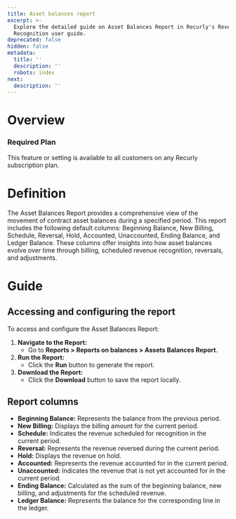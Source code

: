 ```yaml
---
title: Asset balances report
excerpt: >-
  Explore the detailed guide on Asset Balances Report in Recurly's Revenue
  Recognition user guide.
deprecated: false
hidden: false
metadata:
  title: ''
  description: ''
  robots: index
next:
  description: ''
---
```

# Overview

### Required Plan

This feature or setting is available to all customers on any Recurly subscription plan.

# Definition

The Asset Balances Report provides a comprehensive view of the movement of contract asset balances during a specified period. This report includes the following default columns: Beginning Balance, New Billing, Schedule, Reversal, Hold, Accounted, Unaccounted, Ending Balance, and Ledger Balance. These columns offer insights into how asset balances evolve over time through billing, scheduled revenue recognition, reversals, and adjustments.

# Guide

## Accessing and configuring the report

To access and configure the Asset Balances Report:

1. **Navigate to the Report:**
   * Go to **Reports > Reports on balances > Assets Balances Report**.
2. **Run the Report:**
   * Click the **Run** button to generate the report.
3. **Download the Report:**
   * Click the **Download** button to save the report locally.

## Report columns

* **Beginning Balance:** Represents the balance from the previous period.
* **New Billing:** Displays the billing amount for the current period.
* **Schedule:** Indicates the revenue scheduled for recognition in the current period.
* **Reversal:** Represents the revenue reversed during the current period.
* **Hold:** Displays the revenue on hold.
* **Accounted:** Represents the revenue accounted for in the current period.
* **Unaccounted:** Indicates the revenue that is not yet accounted for in the current period.
* **Ending Balance:** Calculated as the sum of the beginning balance, new billing, and adjustments for the scheduled revenue.
* **Ledger Balance:** Represents the balance for the corresponding line in the ledger.